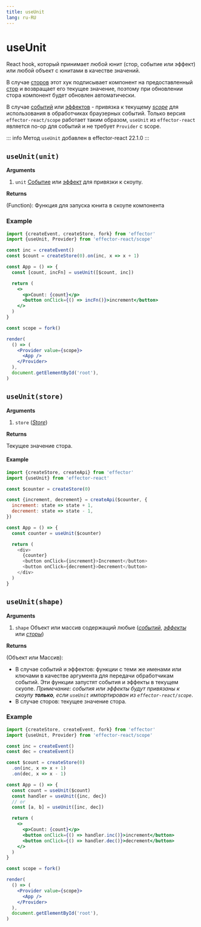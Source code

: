 ```yaml
---
title: useUnit
lang: ru-RU
---
```


# useUnit

React hook, который принимает любой юнит (стор, событие или эффект) или любой объект с юнитами в качестве значений.

В случае [сторов](/ru/api/effector/Store.md) этот хук подписывает компонент на предоставленный [стор](/ru/api/effector/Store.md) и возвращает его текущее значение, поэтому при обновлении стора компонент будет обновлен автоматически.

В случае [событий](/ru/api/effector/Event.md) или [эффектов](/ru/api/effector/Effect.md) - привязка к текущему [_scope_](/ru/api/effector/Scope.md) для использования в обработчиках браузерных событий.
Только версия `effector-react/scope` работает таким образом, `useUnit` из `effector-react` является no-op для событий и не требует `Provider` с scope.

::: info
Метод `useUnit` добавлен в effector-react 22.1.0
:::

## `useUnit(unit)`

**Arguments**

1. `unit` [Событие](/ru/api/effector/Event.md) или [эффект](/ru/api/effector/Effect.md) для привязки к скоупу.

**Returns**

(Function): Функция для запуска юнита в скоупе компонента

### Example

```jsx
import {createEvent, createStore, fork} from 'effector'
import {useUnit, Provider} from 'effector-react/scope'

const inc = createEvent()
const $count = createStore(0).on(inc, x => x + 1)

const App = () => {
  const [count, incFn] = useUnit([$count, inc])

  return (
    <>
      <p>Count: {count}</p>
      <button onClick={() => incFn()}>increment</button>
    </>
  )
}

const scope = fork()

render(
  () => (
    <Provider value={scope}>
      <App />
    </Provider>
  ),
  document.getElementById('root'),
)
```

## `useUnit(store)`

**Arguments**

1. `store` ([_Store_](/ru/api/effector/Store.md))

**Returns**

Текущее значение стора.

#### Example

```js
import {createStore, createApi} from 'effector'
import {useUnit} from 'effector-react'

const $counter = createStore(0)

const {increment, decrement} = createApi($counter, {
  increment: state => state + 1,
  decrement: state => state - 1,
})

const App = () => {
  const counter = useUnit($counter)

  return (
    <div>
      {counter}
      <button onClick={increment}>Increment</button>
      <button onClick={decrement}>Decrement</button>
    </div>
  )
}
```

## `useUnit(shape)`

**Arguments**

1. `shape` Объект или массив содержащий любые ([_событий_](/ru/api/effector/Event.md), [_эффекты_](/ru/api/effector/Effect.md) или [_сторы_](/ru/api/effector/Store.md))

**Returns**

(Объект или Массив):

- В случае событий и эффектов: функции с теми же именами или ключами в качестве аргумента для передачи обработчикам событий. Эти функции запустят события и эффекты в текущем скуопе. _Примечание: события или эффекты будут привязаны к скоупу **только**, если `useUnit` импортирован из `effector-react/scope`_.
- В случае сторов: текущее значение стора.

### Example

```jsx
import {createStore, createEvent, fork} from 'effector'
import {useUnit, Provider} from 'effector-react/scope'

const inc = createEvent()
const dec = createEvent()

const $count = createStore(0)
  .on(inc, x => x + 1)
  .on(dec, x => x - 1)

const App = () => {
  const count = useUnit($count)
  const handler = useUnit({inc, dec})
  // or
  const [a, b] = useUnit([inc, dec])

  return (
    <>
      <p>Count: {count}</p>
      <button onClick={() => handler.inc()}>increment</button>
      <button onClick={() => handler.dec()}>decrement</button>
    </>
  )
}

const scope = fork()

render(
  () => (
    <Provider value={scope}>
      <App />
    </Provider>
  ),
  document.getElementById('root'),
)
```
